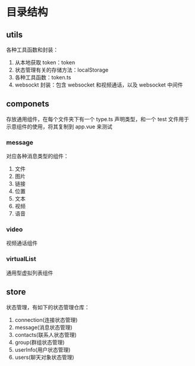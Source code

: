 # 目录结构

## utils

各种工具函数和封装：

1. 从本地获取 token：token
2. 状态管理有关的存储方法：localStorage
3. 各种工具函数：token.ts
4. websockt 封装：包含 websocket 和视频通话，以及 websocket 中间件

## componets

存放通用组件，在每个文件夹下有一个 type.ts 声明类型，和一个 test 文件用于示意组件的使用，将其复制到 app.vue 来测试

### message

对应各种消息类型的组件：

1. 文件
2. 图片
3. 链接
4. 位置
5. 文本
6. 视频
7. 语音

### video

视频通话组件

### virtualList

通用型虚拟列表组件

## store

状态管理，有如下的状态管理仓库：

1. connection(连接状态管理)
2. message(消息状态管理)
3. contacts(联系人状态管理)
4. group(群组状态管理)
5. userInfo(用户状态管理)
6. users(聊天对象状态管理)
